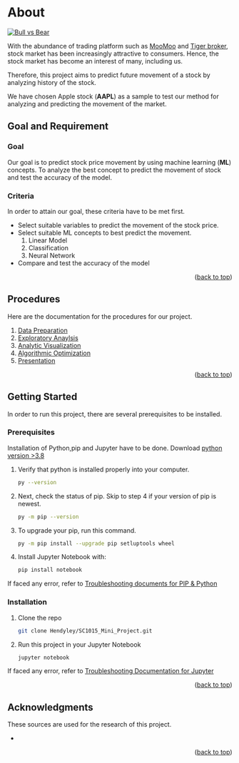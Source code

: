 About
========================
[![Bull vs Bear][project-screenshot]](https://www.captiveinternational.com/media/image/shutterstock_1695151366_na_studio.jpg)

With the abundance of trading platform such as [MooMoo](https://www.moomoo.com/sg/) and [Tiger broker](https://www.tigerbrokers.com.sg/), stock market 
has been increasingly attractive to consumers. Hence, the stock market has become an interest of many, including us.

Therefore, this project aims to predict future movement of a stock by analyzing history of the stock.

We have chosen Apple stock (**AAPL**) as a sample to test our method for analyzing and 
predicting the movement of the market. 

<div id="top"></div>

## Goal and Requirement
### Goal
Our goal is to predict stock price movement by using machine learning (**ML**) concepts.
To analyze the best concept to predict the movement of stock and test 
the accuracy of the model. 
### Criteria
In order to attain our goal, these criteria have to be met first.
* Select suitable variables to predict the movement of the stock price.
* Select suitable ML concepts to best predict the movement. 
  1. Linear Model
  2. Classification
  3. Neural Network
* Compare and test the accuracy of the model

<p align="right">(<a href="#top">back to top</a>)</p>

## Procedures
Here are the documentation for the procedures for our project.
1. [Data Preparation]()
2. [Exploratory Anaylsis]()
3. [Analytic Visualization]()
4. [Algorithmic Optimization]()
5. [Presentation]()

<p align="right">(<a href="#top">back to top</a>)</p>

<!-- GETTING STARTED -->
## Getting Started

In order to run this project, there are several prerequisites to be installed.

### Prerequisites

Installation of Python,pip and Jupyter have to be done. 
Download [python version &gt;3.8 ](https://www.python.org/downloads/)

1. Verify that python is installed properly into your computer.
    ```sh
    py --version
    ```
2. Next, check the status of pip. Skip to step 4 if your version of pip is newest.
   ```sh
   py -m pip --version
   ```
3. To upgrade your pip, run this command.
   ```sh
   py -m pip install --upgrade pip setluptools wheel
   ```
4. Install Jupyter Notebook with:
   ```sh
   pip install notebook
   ```
If faced any error, refer to [Troubleshooting documents for PIP & Python](https://packaging.python.org/en/latest/tutorials/installing-packages/)

### Installation

1. Clone the repo
   ```sh
   git clone Hendyley/SC1015_Mini_Project.git
   ```
2. Run this project in your Jupyter Notebook
   ```sh
   jupyter notebook
   ```

If faced any error, refer to [Troubleshooting Documentation for Jupyter](https://jupyter-notebook.readthedocs.io/en/stable/troubleshooting.html)
<p align="right">(<a href="#top">back to top</a>)</p>

<!-- ACKNOWLEDGMENTS -->
## Acknowledgments

These sources are used for the research of this project.

* 

<p align="right">(<a href="#top">back to top</a>)</p>

<!-- MARKDOWN LINKS & IMAGES -->
<!-- https://www.markdownguide.org/basic-syntax/#reference-style-links -->
[project-screenshot]: https://www.captiveinternational.com/media/image/shutterstock_1695151366_na_studio.jpg